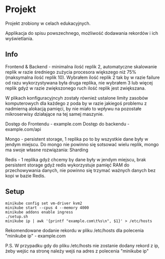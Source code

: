 # Projekt

Projekt zrobiony w celach edukacyjnych.

Applikacja do spisu powszechnego, możliwość dodawania rekordów i ich wyświetlania.

## Info

Frontend & Backend - minimalna ilość replik 2, automatyczne
skalowanie replik w razie średniego zużycia procesora większego niż
75% (maksymalna ilość replik 10).
Wybrałem ilość replik 2 tak by w razie failure od razu
wykorzystywana była druga replika, nie wybrałem 3 lub więcej replik
gdyż w razie zwiększonego ruch ilość replik jest zwiększana.

W plikach konfiguracyjncyh zostały również ustalone limity zasobów
komputerowych dla każdego z poda by w razie jakiegoś problemu z
nadmierną alokacją pamięci, by nie miało to wpływu na pozostałe
mikroserwisy działające na tej samej maszynie.

Dostęp do Frontendu - example.com
Dostęp do backendu - example.com/api

Mongo - persistent storage, 1 replika po to by wszystkie dane były
w jendym miejscu. Do mongo nie powinno się sotsować wielu replik,
mongo ma swoje własne rozwiązania: Sharding

Redis - 1 replika gdyż chcemy by dane były w jendym miejscu, brak
persistent storage gdyż redis wykorzystuje pamięć RAM do
przechowywania danych, nie powinno się trzymać ważnych danych bez
kopi w bazie Redis.

## Setup

```
minikube config set vm-driver kvm2
minikube start --cpus 4 --memory 4000
minikube addons enable ingress
./setup.sh
minikube ip | awk '{printf "example.com\t%s\n", $1}' > /etc/hosts
```

Rekomendowane dodanie rekordu w pliku /etc/hosts dla polecenia
"minikube ip" - example.com

P.S. W przypadku gdy do pliku /etc/hosts nie zostanie dodany rekord z ip, żeby wejśc na stronę należy wejś na adres z polecenia "minikube ip"

